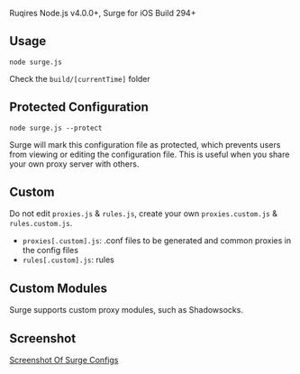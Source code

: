 Ruqires Node.js v4.0.0+, Surge for iOS Build 294+

## Usage

`node surge.js`

Check the `build/[currentTime]` folder

## Protected Configuration

`node surge.js --protect`

Surge will mark this configuration file as protected, which prevents users from viewing or editing the configuration file. This is useful when you share your own proxy server with others.

## Custom

Do not edit `proxies.js` & `rules.js`, create your own `proxies.custom.js` & `rules.custom.js`.

- `proxies[.custom].js`: .conf files to be generated and common proxies in the config files
- `rules[.custom].js`: rules

## Custom Modules

Surge supports custom proxy modules, such as Shadowsocks.

## Screenshot

[Screenshot Of Surge Configs](http://d.pr/i/11qVY)
